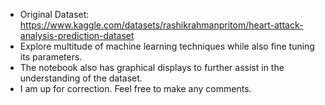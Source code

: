 - Original Dataset: https://www.kaggle.com/datasets/rashikrahmanpritom/heart-attack-analysis-prediction-dataset
- Explore multitude of machine learning techniques while also fine tuning its parameters.
- The notebook also has graphical displays to further assist in the understanding of the dataset.
- I am up for correction. Feel free to make any comments.
